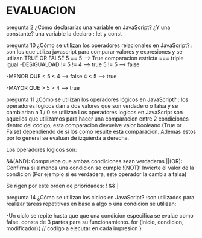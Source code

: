 # EVALUACION
pregunta 2 ¿Cómo declararías una variable en JavaScript? ¿Y una constante?
una variable la declaro : let y const

pregunta 10 ¿Cómo se utilizan los operadores relacionales en JavaScript?
: son los que utiliza javascript para comparar valores  y expresiones   y se utilzan 
TRUE OR FALSE 5 == 5 --> True comparacion estricta === triple igual
-DESIGUALDAD != 5 != 4 --> true 5 != 5 --> false

-MENOR QUE < 5 < 4 --> false 4 < 5 --> true

-MAYOR QUE > 5 > 4 --> true

pregunta 11 ¿Cómo se utilizan los operadores lógicos en JavaScript?
: los operadores logicos dan a dos valores que son verdadero o falsa y se cambiarian a 1 / 0
se utilizan Los operadores logicos en JavaScript son aquellos que utilizamos para hacer una comparacion entre 2 condiciones dentro del codigo, esta comparacion devuelve valor booleano (True or False) dependiendo de si los como resulte esta comparacion. Ademas estos por lo general se evaluan de izquierda a derecha.

Los operadores logicos son:

&&(AND): Comprueba que ambas condiciones sean verdaderas ||(OR): Confirma si almenos una condicion se cumple !(NOT): Invierte el valor de la condicion (Por ejemplo si es verdadera, este operador la cambia a falsa)

Se rigen por este orden de prioridades: ! && |

 pregunta 14 ¿Cómo se utilizan los ciclos en JavaScript?
 :son utilizados para realizar tareas repetitivas en base a algo o una condicion se utilizan:

 -Un ciclo se repite hasta que que una condicion especifica se evalue como false. consta de 3 partes para su funcionamiento. for (inicio, condicion, modificador){ // codigo a ejecutar en cada impresion }
 

